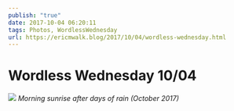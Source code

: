 ```yaml
---
publish: "true"
date: 2017-10-04 06:20:11
tags: Photos, WordlessWednesday
url: https://ericmwalk.blog/2017/10/04/wordless-wednesday.html
---
```


# Wordless Wednesday 10/04

![](https://ericmwalk.blog/uploads/2022/4219c6bc1d.jpg)
*Morning sunrise after days of rain (October 2017)*
